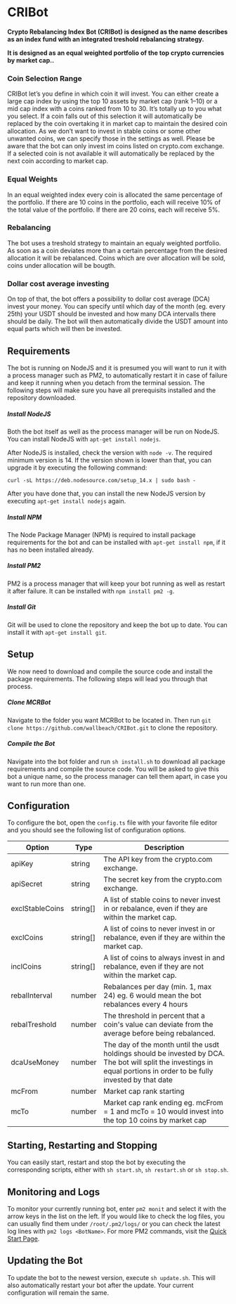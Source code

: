 # CRIBot
**Crypto Rebalancing Index Bot (CRIBot) is designed as the name describes as an index fund with an integrated treshold rebalancing strategy.**

**It is designed as an equal weighted portfolio of the top crypto currencies by market cap..**

### Coin Selection Range
CRIBot let’s you define in which coin it will invest. You can either create a large cap index by using the top 10 assets by market cap (rank 1–10) or a mid cap index with a coins ranked from 10 to 30. It’s totally up to you what you select.
If a coin falls out of this selection it will automatically be replaced by the coin overtaking it in market cap to maintain the desired coin allocation.
As we don’t want to invest in stable coins or some other unwanted coins, we can specify those in the settings as well.
Please be aware that the bot can only invest im coins listed on crypto.com exchange. If a selected coin is not available it will automatically be replaced by the next coin according to market cap.

### Equal Weights
In an equal weighted index every coin is allocated the same percentage of the portfolio. If there are 10 coins in the portfolio, each will receive 10% of the total value of the portfolio. If there are 20 coins, each will receive 5%.

### Rebalancing
The bot uses a treshold strategy to maintain an equaly weighted portfolio. As soon as a coin deviates more than a certain percentage from the desired allocation it will be rebalanced. Coins which are over allocation will be sold, coins under allocation will be bougth.

### Dollar cost average investing
On top of that, the bot offers a possibility to dollar cost average (DCA) invest your money. You can specify until which day of the month (eg. every 25th) your USDT should be invested and how many DCA intervalls there should be daily. The bot will then automatically divide the USDT amount into equal parts which will then be invested.

## Requirements
The bot is running on NodeJS and it is presumed you will want to run it with a process manager such as PM2, to automatically restart it in case of failure and keep it running when you detach from the terminal session. The following steps will make sure you have all prerequisits installed and the repository downloaded.
##### Install NodeJS
Both the bot itself as well as the process manager will be run on NodeJS. You can install NodeJS with `apt-get install nodejs`.

After NodeJS is installed, check the version with `node -v`. The required minimum version is 14. If the version shown is lower than that, you can upgrade it by executing the following command:

`curl -sL https://deb.nodesource.com/setup_14.x | sudo bash -`

After you have done that, you can install the new NodeJS version by executing `apt-get install nodejs` again.
##### Install NPM
The Node Package Manager (NPM) is required to install package requirements for the bot and can be installed with `apt-get install npm`, if it has no been installed already.
##### Install PM2
PM2 is a process manager that will keep your bot running as well as restart it after failure. It can be installed with `npm install pm2 -g`.
##### Install Git
Git will be used to clone the repository and keep the bot up to date. You can install it with `apt-get install git`.

## Setup
We now need to download and compile the source code and install the package requirements. The following steps will lead you through that process.
##### Clone MCRBot
Navigate to the folder you want MCRBot to be located in. Then run `git clone https://github.com/wallbeach/CRIBot.git` to clone the repository.
##### Compile the Bot
Navigate into the bot folder and run `sh install.sh` to download all package requirements and compile the source code. You will be asked to give this bot a unique name, so the process manager can tell them apart, in case you want to run more than one.

## Configuration
To configure the bot, open the `config.ts` file with your favorite file editor and you should see the following list of configuration options.

| Option                     | Type     | Description
| -------------------------- | -------- | ---
| apiKey                     | string   | The API key from the crypto.com exchange.
| apiSecret                  | string   | The secret key from the crypto.com exchange.
| exclStableCoins            | string[] | A list of stable coins to never invest in or rebalance, even if they are within the market cap.
| exclCoins                  | string[] | A list of coins to never invest in or rebalance, even if they are within the market cap.
| inclCoins                  | string[] | A list of coins to always invest in and rebalance, even if they are not within the market cap.
| rebalInterval              | number   | Rebalances per day (min. 1, max 24) eg. 6 would mean the bot rebalances every 4 hours
| rebalTreshold              | number   | The threshold in percent that a coin's value can deviate from the average before being rebalanced.
| dcaUseMoney                | number   | The day of the month until the usdt holdings should be invested by DCA. The bot will split the investings in equal portions in order to be fully invested by that date
| mcFrom                     | number   | Market cap rank starting    
| mcTo                       | number   | Market cap rank ending eg. mcFrom = 1 and mcTo = 10 would invest into the top 10 coins by market cap    

## Starting, Restarting and Stopping
You can easily start, restart and stop the bot by executing the corresponding scripts, either with `sh start.sh`, `sh restart.sh` or `sh stop.sh`.

## Monitoring and Logs
To monitor your currently running bot, enter `pm2 monit` and select it with the arrow keys in the list on the left.
If you would like to check the log files, you can usually find them under `/root/.pm2/logs/` or you can check the latest log lines with `pm2 logs <BotName>`. For more PM2 commands, visit the [Quick Start Page](https://pm2.keymetrics.io/docs/usage/quick-start/).

## Updating the Bot
To update the bot to the newest version, execute `sh update.sh`. This will also automatically restart your bot after the update. Your current configuration will remain the same.
